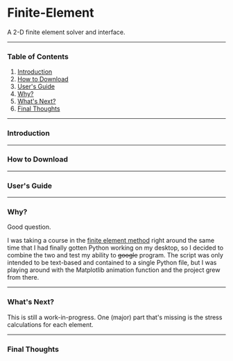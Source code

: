 # Finite-Element
A 2-D finite element solver and interface.

---

### Table of Contents
1. [Introduction](#Introduction)
2. [How to Download](#How-to-Download)
3. [User's Guide](#Users-Guide)
4. [Why?](#Why)
5. [What's Next?](#Whats-Next)
6. [Final Thoughts](#Final-Thoughts)

---

### Introduction


---

### How to Download


---

### User's Guide


---

### Why?
Good question.

I was taking a course in the [finite element method](https://en.wikipedia.org/wiki/Finite_element_method) right around the same time that I had finally gotten Python working on my desktop, so I decided to combine the two and test my ability to ~~google~~ program.  The script was only intended to be text-based and contained to a single Python file, but I was playing around with the Matplotlib animation function and the project grew from there.



---

### What's Next?
This is still a work-in-progress.  One (major) part that's missing is the stress calculations for each element.  

---

### Final Thoughts

